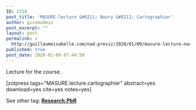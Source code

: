 ```yaml
---
ID: 2310
post_title: 'MASURE-lecture &#8211; Noury &#8211; Cartographier'
author: gicomadmin
post_excerpt: ""
layout: post
permalink: >
  http://guillaumeisabelle.com/nad-previz/2020/01/09/masure-lecture-noury-cartographier/
published: true
post_date: 2020-01-09 07:44:58
---
```

<!-- wp:paragraph -->

Lecture for the course. 

<!-- /wp:paragraph -->

<!-- wp:shortcode --> [zotpress tags="MASURE.lecture.cartographier" abstract=yes download=yes cite=yes notes=yes] 

<!-- /wp:shortcode -->

<!-- wp:paragraph -->

See other tag: [**Research.PbR**][1]

<!-- /wp:paragraph -->

 [1]: /nad-previz/tag/Research-PbR
